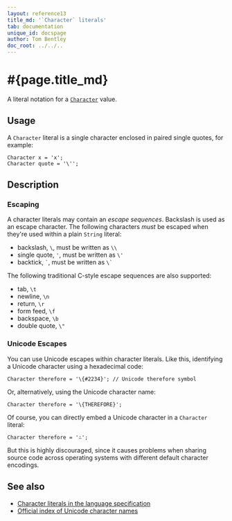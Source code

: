 ```yaml
---
layout: reference13
title_md: '`Character` literals'
tab: documentation
unique_id: docspage
author: Tom Bentley
doc_root: ../../..
---
```


# #{page.title_md}

A literal notation for a [`Character`](#{site.urls.apidoc_1_3}/Character.type.html) 
value.

## Usage 

A `Character` literal is a single character enclosed in paired single quotes, 
for example:

<!-- try: -->
    Character x = 'x';
    Character quote = '\'';

## Description

### Escaping

A character literals may contain an _escape sequences_. Backslash is used 
as an escape character. The following characters *must* be escaped when 
they're used within a plain `String` literal:

* backslash, `\`, must be written as `\\`
* single quote, `'`, must be written as `\'`
* backtick, `` ` ``, must be written as `` \` ``

The following traditional C-style escape sequences are also supported:

* tab, `\t`
* newline, `\n`
* return, `\r`
* form feed, `\f`
* backspace, `\b`
* double quote, `\"`

### Unicode Escapes

You can use Unicode escapes within character literals. Like this, identifying
a Unicode character using a hexadecimal code:

<!-- try: -->
    Character therefore = '\{#2234}'; // Unicode therefore symbol
    
Or, alternatively, using the Unicode character name:

<!-- try: -->
    Character therefore = '\{THEREFORE}';

Of course, you can directly embed a Unicode character in a `Character`
literal:

<!-- try: -->
    Character therefore = '∴';

But this is highly discouraged, since it causes problems when sharing source
code across operating systems with different default character encodings.

## See also

* [Character literals in the language specification](#{site.urls.spec_current}#characterliterals)
* [Official index of Unicode character names](http://unicode.org/charts/charindex.html)
